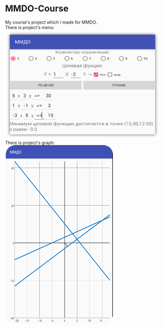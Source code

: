 # MMDO-Course
My course's project which I made for MMDO.<br>
There is project's menu: <br>
![alt_text](https://github.com/Abhai2016/MMDO-Course/blob/master/images/Menu.png) <br>
There is project's graph: <br>
![alt_text](https://github.com/Abhai2016/MMDO-Course/blob/master/images/Graph.png)
